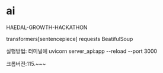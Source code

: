 # ai

HAEDAL-GROWTH-HACKATHON

transformers[sentencepiece]
requests
BeatifulSoup

실행방법: 터미널에 
uvicorn server_api:app --reload --port 3000

크롬버전:115.~~~
